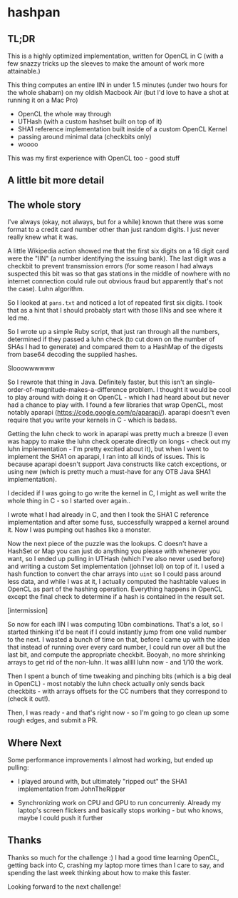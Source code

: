 # hashpan

## TL;DR

This is a highly optimized implementation, written for OpenCL in C (with a
few snazzy tricks up the sleeves to make the amount of work more attainable.)

This thing computes an entire IIN in under 1.5 minutes (under two hours for
the whole shabam) on my oldish Macbook Air (but I'd love to have a shot at
running it on a Mac Pro)

* OpenCL the whole way through
* UTHash (with a custom hashset built on top of it)
* SHA1 reference implementation built inside of a custom OpenCL Kernel
* passing around minimal data (checkbits only)
* woooo

This was my first experience with OpenCL too - good stuff

## A little bit more detail

## The whole story

I've always (okay, not always, but for a while) known that there was some
format to a credit card number other than just random digits.  I just never
really knew what it was.

A little Wikipedia action showed me that the first six digits on a 16 digit card
were the "IIN" (a number identifying the issuing bank).  The last digit was a
checkbit to prevent transmission errors (for some reason I had always
suspected this bit was so that gas stations in the middle of nowhere with no
internet connection could rule out obvious fraud but apparently that's not the
case).  Luhn algorithm.

So I looked at `pans.txt` and noticed a lot of repeated first six digits.  I
took that as a hint that I should probably start with those IINs and see where
it led me.

So I wrote up a simple Ruby script, that just ran through all the numbers,
determined if they passed a luhn check (to cut down on the number of SHAs I
had to generate) and compared them to a HashMap of the digests from
base64 decoding the supplied hashes.

Slooowwwwww

So I rewrote that thing in Java.  Definitely faster, but this isn't
an single-order-of-magnitude-makes-a-difference problem.  I thought it would
be cool to play around with doing it on OpenCL - which I had heard about but
never had a chance to play with.  I found a few libraries that wrap OpenCL,
most notably aparapi (https://code.google.com/p/aparapi/).  aparapi doesn't
even require that you write your kernels in C - which is badass.

Getting the luhn check to work in aparapi was pretty much a breeze (I even
was happy to make the luhn check operate directly on longs - check out my luhn
implementation - I'm pretty excited about it), but when I went
to implement the SHA1 on aparapi, I ran into all kinds of issues.  This is
because aparapi doesn't support Java constructs like catch exceptions, or using
new (which is pretty much a must-have for any OTB Java SHA1 implementation).

I decided if I was going to go write the kernel in C, I might as well write
the whole thing in C - so I started over again..

I wrote what I had already in C, and then I took the SHA1 C reference
implementation and after some fuss, successfully wrapped a kernel around it.
Now I was pumping out hashes like a monster.

Now the next piece of the puzzle was the lookups.  C doesn't have a HashSet or
Map you can just do anything you please with whenever you want, so I ended up
pulling in UTHash (which I've also never used before) and writing a custom
Set implementation (johnset lol) on top of it.  I used a hash function to convert
the char arrays into `uint` so I could pass around less data, and while I was
at it, I actually computed the hashtable values in OpenCL as part of the hashing
operation.  Everything happens in OpenCL except the final check to determine if
a hash is contained in the result set.

[intermission]

So now for each IIN I was computing 10bn combinations.  That's a lot, so I
started thinking it'd be neat if I could instantly jump from one valid number to
the next.  I wasted a bunch of time on that, before I came up with the idea that
instead of running over every card number, I could run over all but the last
bit, and compute the appropriate checkbit.  Booyah, no more shrinking arrays to
get rid of the non-luhn.  It was alllll luhn now - and 1/10 the work.

Then I spent a bunch of time tweaking and pinching bits (which is a big deal
in OpenCL) - most notably the luhn check actually only sends back checkbits -
with arrays offsets for the CC numbers that they correspond to (check it out!).

Then, I was ready - and that's right now - so I'm going to go clean up some
rough edges, and submit a PR.

## Where Next

Some performance improvements I almost had working, but ended up pulling:

* I played around with, but ultimately "ripped out" the SHA1 implementation
  from JohnTheRipper

* Synchronizing work on CPU and GPU to run concurrenly.  Already my laptop's
  screen flickers and basically stops working - but who knows, maybe I could
  push it further

## Thanks

Thanks so much for the challenge :)  I had a good time learning OpenCL, getting
back into C, crashing my laptop more times than I care to say, and spending
the last week thinking about how to make this faster.

Looking forward to the next challenge!
